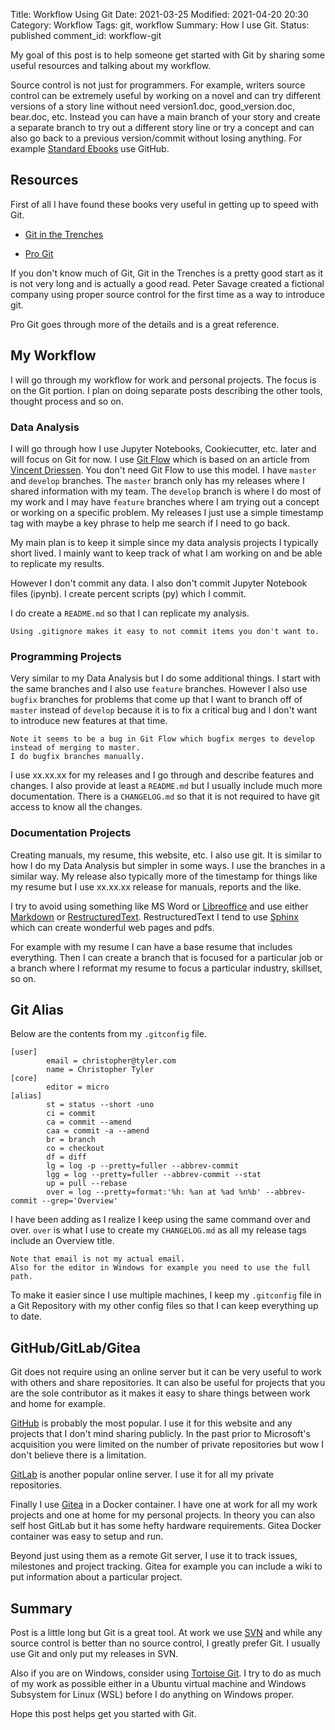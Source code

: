 Title: Workflow Using Git
Date: 2021-03-25
Modified: 2021-04-20 20:30
Category: Workflow
Tags: git, workflow
Summary: How I use Git.
Status: published
comment_id: workflow-git

My goal of this post is to help someone get started with Git by sharing some
useful resources and talking about my workflow.

Source control is not just for programmers.
For example, writers source control can be extremely useful by working on a 
novel and can try different versions of a story line without need version1.doc,
good_version.doc, bear.doc, etc.
Instead you can have a main branch of your story and create a separate branch
to try out a different story line or try a concept and can also go back to a
previous version/commit without losing anything.
For example [Standard Ebooks](https://standardebooks.org/) use GitHub.

## Resources

First of all I have found these books very useful in getting up to speed with
Git.

- [Git in the Trenches](https://cbx33.github.io/gitt/)

- [Pro Git](https://git-scm.com/book/en/v2)

If you don't know much of Git, Git in the Trenches is a pretty good start as it
is not very long and is actually a good read.
Peter Savage created a fictional company using proper source control for the
first time as a way to introduce git.

Pro Git goes through more of the details and is a great reference.

## My Workflow

I will go through my workflow for work and personal projects.
The focus is on the Git portion.
I plan on doing separate posts describing the other tools, thought process and
so on.

### Data Analysis

I will go through how I use Jupyter Notebooks, Cookiecutter, etc. later and
will focus on Git for now.
I use [Git Flow](https://github.com/petervanderdoes/gitflow-avh) which is based
on an article from
[Vincent Driessen](https://nvie.com/posts/a-successful-git-branching-model/).
You don't need Git Flow to use this model.
I have `master` and `develop` branches.
The `master` branch only has my releases where I shared information with my
team.
The `develop` branch is where I do most of my work and I may have `feature`
branches where I am trying out a concept or working on a specific problem.
My releases I just use a simple timestamp tag with maybe a key phrase to help
me search if I need to go back.

My main plan is to keep it simple since my data analysis projects I typically
short lived.
I mainly want to keep track of what I am working on and be able to replicate
my results.

However I don't commit any data.
I also don't commit Jupyter Notebook files (ipynb).
I create percent scripts (py) which I commit.

I do create a `README.md` so that I can replicate my analysis.

	Using .gitignore makes it easy to not commit items you don't want to.

### Programming Projects

Very similar to my Data Analysis but I do some additional things.
I start with the same branches and I also use `feature` branches.
However I also use `bugfix` branches for problems that come up that I want to
branch off of `master` instead of `develop` because it is to fix a critical
bug and I don't want to introduce new features at that time.

	Note it seems to be a bug in Git Flow which bugfix merges to develop
	instead of merging to master.
	I do bugfix branches manually.

I use xx.xx.xx for my releases and I go through and describe features and
changes.
I also provide at least a `README.md` but I usually include much more
documentation.
There is a `CHANGELOG.md` so that it is not required to have git access to
know all the changes.

### Documentation Projects

Creating manuals, my resume, this website, etc. I also use git.
It is similar to how I do my Data Analysis but simpler in some ways.
I use the branches in a similar way.
My release also typically more of the timestamp for things like my resume but
I use xx.xx.xx release for manuals, reports and the like.

I try to avoid using something like MS Word or
[Libreoffice](https://www.libreoffice.org/) and use either
[Markdown](https://www.markdownguide.org/) or 
[RestructuredText](https://docutils.sourceforge.io/rst.html).
RestructuredText I tend to use 
[Sphinx](https://www.sphinx-doc.org/en/master/index.html) which can create
wonderful web pages and pdfs.

For example with my resume I can have a base resume that includes everything.
Then I can create a branch that is focused for a particular job or a branch
where I reformat my resume to focus a particular industry, skillset, so on.

## Git Alias

Below are the contents from my `.gitconfig` file.

	[user]                                                                                                                                                
	        email = christopher@tyler.com                                                                                                         
        	name = Christopher Tyler                                                                                                                      
	[core]                                                                                                                                                
	        editor = micro                                                                                                                                
	[alias]                                                                                                                                               
	        st = status --short -uno                                                                                                                      
	        ci = commit                                                                                                                                   
	        ca = commit --amend                                                                                                                           
        	caa = commit -a --amend                                                                                                                       
        	br = branch                                                                                                                                   
        	co = checkout                                                                                                                                 
        	df = diff                                                                                                                                     
        	lg = log -p --pretty=fuller --abbrev-commit                                                                                                   
        	lgg = log --pretty=fuller --abbrev-commit --stat                                                                                              
        	up = pull --rebase                                                                                                                            
        	over = log --pretty=format:'%h: %an at %ad %n%b' --abbrev-commit --grep='Overview'                                                            

I have been adding as I realize I keep using the same command over and over.
`over` is what I use to create my `CHANGELOG.md` as all my release tags include
an Overview title.

	Note that email is not my actual email.
	Also for the editor in Windows for example you need to use the full path.

To make it easier since I use multiple machines, I keep my `.gitconfig` file in
a Git Repository with my other config files so that I can keep everything up to
date.

## GitHub/GitLab/Gitea

Git does not require using an online server but it can be very useful to work
with others and share repositories.
It can also be useful for projects that you are the sole contributor as it
makes it easy to share things between work and home for example.

[GitHub](https://github.com/) is probably the most popular.
I use it for this website and any projects that I don't mind sharing publicly.
In the past prior to Microsoft's acquisition you were limited on the number of
private repositories but wow I don't believe there is a limitation.

[GitLab](https://about.gitlab.com/) is another popular online server.
I use it for all my private repositories.

Finally I use [Gitea](https://gitea.io/en-us/) in a Docker container.
I have one at work for all my work projects and one at home for my personal
projects.
In theory you can also self host GitLab but it has some hefty hardware
requirements.
Gitea Docker container was easy to setup and run.

Beyond just using them as a remote Git server, I use it to track issues,
milestones and project tracking.
Gitea for example you can include a wiki to put information about a particular
project.

## Summary

Post is a little long but Git is a great tool.
At work we use [SVN](https://subversion.apache.org/) and while any source
control is better than no source control, I greatly prefer Git.
I usually use Git and only put my releases in SVN.

Also if you are on Windows, consider using
[Tortoise Git](https://tortoisegit.org/).
I try to do as much of my work as possible either in a Ubuntu virtual machine
and Windows Subsystem for Linux (WSL) before I do anything on Windows
proper.

Hope this post helps get you started with Git.